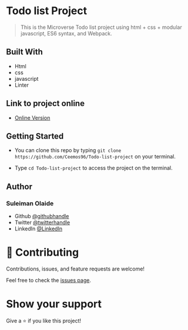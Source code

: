 # Todo list Project

> This is the Microverse Todo list project using  html + css + modular javascript, ES6 syntax, and Webpack.


## Built With

- Html
- css
- javascript
- Linter

## Link to project online
- [Online Version](https://ceemos96.github.io/Todo-list-project/)

## Getting Started

- You can clone this repo by typing `git clone https://github.com/Ceemos96/Todo-list-project` on your terminal.

- Type `cd Todo-list-project` to access the project on the terminal.

## Author
### **Suleiman Olaide**

- Github [@githubhandle](https://github.com/ceemos96)
- Twitter [@twitterhandle](https://twitter.com/ceemos_dev)
- LinkedIn [@LinkedIn](https://www.linkedin.com/in/suleiman-olaide-97689b154/)

# 🤝 Contributing

Contributions, issues, and feature requests are welcome!

Feel free to check the [issues page](https://github.com/Ceemos96/Todo-list-project/issues).

# Show your support

Give a ⭐️ if you like this project!


